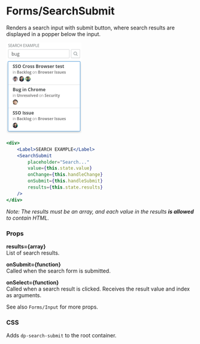 Forms/SearchSubmit
==================
Renders a search input with submit button, where search results are displayed in a popper below the input.

![Search submit example](../../assets/images/search-submit-1.png)

```jsx
<div>
    <Label>SEARCH EXAMPLE</Label>
    <SearchSubmit
        placeholder="Search..."
        value={this.state.value}
        onChange={this.handleChange}
        onSubmit={this.handleSubmit}
        results={this.state.results}
    />
</div>
```

_Note: The results must be an array, and each value in the results **is allowed** to contain HTML._

### Props

**results={array}**  
List of search results.

**onSubmit={function}**  
Called when the search form is submitted.

**onSelect={function}**  
Called when a search result is clicked. Receives the result value and index as arguments.

See also `Forms/Input` for more props.

### CSS
Adds `dp-search-submit` to the root container.
